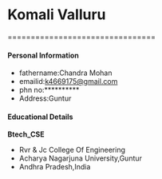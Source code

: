 # Komali Valluru
================================
#### Personal Information

- fathername:Chandra Mohan
- emailid:k4669175@gmail.com
- phn no:**********
- Address:Guntur
#### Educational Details

**Btech_CSE**
- Rvr & Jc College Of Engineering
- Acharya Nagarjuna University,Guntur
- Andhra Pradesh,India
